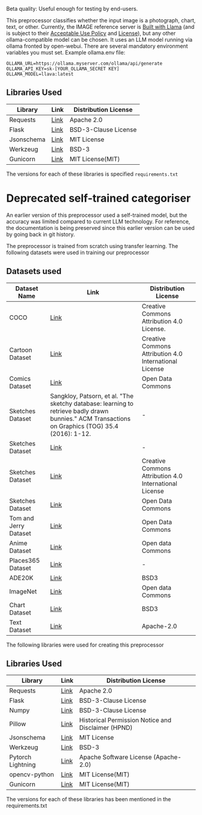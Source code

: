Beta quality: Useful enough for testing by end-users.

This preprocessor classifies whether the input image is a photograph, chart, text, or other.
Currently, the IMAGE reference server is <a href="https://www.llama.com/">Built with Llama</a> (and is subject to their <a href="https://github.com/meta-llama/llama-models/blob/main/models/llama3_2/USE_POLICY.md">Acceptable Use Policy</a> and <a href="https://github.com/meta-llama/llama-models/blob/main/models/llama3_2/LICENSE">License</a>), but any other ollama-compatible model can be chosen.
It uses an LLM model running via ollama fronted by open-webui.
There are several mandatory environment variables you must set.
Example ollama.env file:

```
OLLAMA_URL=https://ollama.myserver.com/ollama/api/generate
OLLAMA_API_KEY=sk-[YOUR_OLLAMA_SECRET KEY]
OLLAMA_MODEL=llava:latest
```

## Libraries Used

| Library | Link | Distribution License |
| ------------- | ------------- | -------------|
| Requests  | [Link](https://pypi.org/project/requests/)  | Apache 2.0|
| Flask | [Link](https://pypi.org/project/Flask/)  | BSD-3-Clause License|
| Jsonschema | [Link](https://pypi.org/project/jsonschema/)  | MIT License|
| Werkzeug | [Link](https://pypi.org/project/Werkzeug/) | BSD-3 |
| Gunicorn | [Link](https://github.com/benoitc/gunicorn) | MIT License(MIT) |

The versions for each of these libraries is specified `requirements.txt`



# Deprecated self-trained categoriser
An earlier version of this preprocessor used a self-trained model, but the accuracy was limited compared to current LLM technology.
For reference, the documentation is being preserved since this earlier version can be used by going back in git history.

The preprocessor is trained from scratch using transfer learning. The following datasets were used in training our preprocessor
## Datasets used 


| Dataset Name  | Link | Distribution License |
| ------------- | ------------- | -------------|
| COCO  | [Link](https://cocodataset.org/#termsofuse)  | Creative Commons Attribution 4.0 License.|
| Cartoon Dataset  | [Link](https://google.github.io/cartoonset/download.html)  | Creative Commons Attribution 4.0 International License |
| Comics Dataset  | [Link]( https://www.kaggle.com/cenkbircanoglu/comic-books-classification)  | Open Data Commons |
| Sketches Dataset  | Sangkloy, Patsorn, et al. "The sketchy database: learning to retrieve badly drawn bunnies." ACM Transactions on Graphics (TOG) 35.4 (2016): 1-12.  | - |
| Sketches Dataset  | [Link](http://mmlab.ie.cuhk.edu.hk/archive/cufsf/#Downloads)  | - |
| Sketches Dataset  | [Link](http://cybertron.cg.tu-berlin.de/eitz/projects/classifysketch/)  | Creative Commons Attribution 4.0 International License |
| Sketches Dataset  | [Link]( https://www.kaggle.com/wanghaohan/imagenetsketch)  | Open Data Commons |
| Tom and Jerry Dataset  | [Link](https://www.kaggle.com/vijayjoyz/tom-jerry-detection)  | Open Data Commons |
| Anime Dataset  | [Link](https://www.kaggle.com/splcher/animefacedataset)  | Open data Commons |
| Places365 Dataset  | [Link](http://places2.csail.mit.edu/download.html)  | - |
| ADE20K  | [Link](https://groups.csail.mit.edu/vision/datasets/ADE20K/terms/)  | BSD3 |
| ImageNet  | [Link]( https://www.kaggle.com/c/imagenet-object-localization-challenge/overview/description)  | Open data Commons |
| Chart Dataset  | [Link](https://github.com/soap117/DeepRule)  | BSD3 |
| Text Dataset  | [Link](https://github.com/doc-analysis/DocBank)  | Apache-2.0 |

The following libraries were used for creating this preprocessor

## Libraries Used

| Library | Link | Distribution License |
| ------------- | ------------- | -------------|
| Requests  | [Link](https://pypi.org/project/requests/)  | Apache 2.0|
| Flask | [Link](https://pypi.org/project/Flask/)  | BSD-3-Clause License|
| Numpy | [Link](https://pypi.org/project/numpy/)  | BSD-3-Clause License|
| Pillow | [Link](https://pypi.org/project/Pillow/)  | Historical Permission Notice and Disclaimer (HPND)|
| Jsonschema | [Link](https://pypi.org/project/jsonschema/)  | MIT License|
| Werkzeug | [Link](https://pypi.org/project/Werkzeug/) | BSD-3 |
| Pytorch Lightning | [Link](https://pypi.org/project/Werkzeug/) | Apache Software License (Apache-2.0) |
| opencv-python | [Link](https://github.com/skvark/opencv-python) | MIT License(MIT) |
| Gunicorn | [Link](https://github.com/benoitc/gunicorn) | MIT License(MIT) |

The versions for each of these libraries has been mentioned in the requirements.txt
